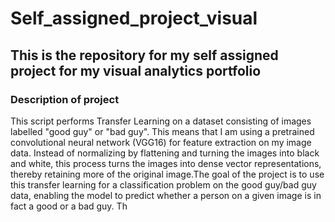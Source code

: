 # Self_assigned_project_visual
## This is the repository for my self assigned project for my visual analytics portfolio

### Description of project 
This script performs Transfer Learning on a dataset consisting of images labelled "good guy" or "bad guy". This means that I am using a pretrained convolutional neural network (VGG16) for feature extraction on my image data. Instead of normalizing by flattening and turning the images into black and white, this process turns the images into dense vector representations, thereby retaining more of the original image.The goal of the project is to use this transfer learning for a classification problem on the good guy/bad guy data, enabling the model to predict whether a person on a given image is in fact a good or a bad guy. 
Th
